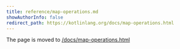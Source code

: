 ```yaml
---
title: reference/map-operations.md
showAuthorInfo: false
redirect_path: https://kotlinlang.org/docs/map-operations.html
---
```


The page is moved to [/docs/map-operations.html](/docs/map-operations.html)
